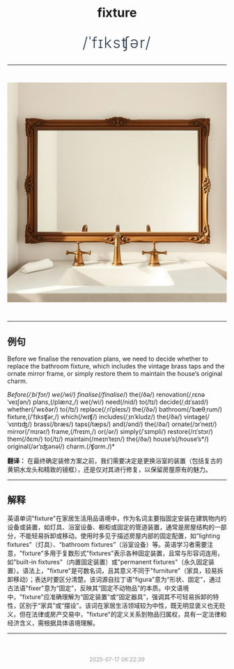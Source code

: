 <div align="center">

# fixture

<div style="margin: 30px 0;">
<h1 style="font-size: 2.5em; font-weight: 300; letter-spacing: 2px; margin: 0; color: #2c3e50;">
/ˈfɪksʧər/
</h1>
</div>

</div>

---

<div align="center" style="margin: 40px 0;">

![fixture](images/fixture.png)

</div>

---

## 例句

Before we finalise the renovation plans, we need to decide whether to replace the bathroom fixture, which includes the vintage brass taps and the ornate mirror frame, or simply restore them to maintain the house’s original charm.

*Before(/ˌbiˈfɔr/) we(/wi/) finalise(/finalise*/) the(/ðə/) renovation(/ˌrɛnəˈveɪʃən/) plans,(/plænz,/) we(/wi/) need(/nid/) to(/tɪ/) decide(/ˌdɪˈsaɪd/) whether(/ˈwɛðər/) to(/tɪ/) replace(/ˌriˈpleɪs/) the(/ðə/) bathroom(/ˈbæθˌrum/) fixture,(/ˈfɪksʧər,/) which(/wɪʧ/) includes(/ˌɪnˈkludz/) the(/ðə/) vintage(/ˈvɪntɪʤ/) brass(/bræs/) taps(/tæps/) and(/ənd/) the(/ðə/) ornate(/ɔrˈneɪt/) mirror(/ˈmɪrər/) frame,(/freɪm,/) or(/ər/) simply(/ˈsɪmpli/) restore(/rɪˈstɔr/) them(/ðɛm/) to(/tɪ/) maintain(/meɪnˈteɪn/) the(/ðə/) house’s(/house’s*/) original(/ərˈɪʤənəl/) charm.(/ʧɑrm./)*

**翻译：** 在最终确定装修方案之前，我们需要决定是更换浴室的装置（包括复古的黄铜水龙头和精致的镜框），还是仅对其进行修复，以保留房屋原有的魅力。

---

## 解释

英语单词"fixture"在家居生活用品语境中，作为名词主要指固定安装在建筑物内的设备或装置，如灯具、浴室设备、橱柜或固定的管道装置，通常是房屋结构的一部分，不能轻易拆卸或移动。使用时多见于描述房屋内部的固定配置，如“lighting fixtures”（灯具）、“bathroom fixtures”（浴室设备）等。英语学习者需要注意，"fixture"多用于复数形式"fixtures"表示各种固定装置，且常与形容词连用，如"built-in fixtures"（内置固定装置）或"permanent fixtures"（永久固定装置）。语法上，"fixture"是可数名词，且其意义不同于"furniture"（家具，较易拆卸移动）；表达时要区分清楚。该词源自拉丁语"figura"意为“形状、固定”，通过古法语"fixer"意为“固定”，反映其“固定不动物品”的本质。中文语境中，"fixture"应准确理解为“固定装置”或“固定器具”，强调其不可轻易拆卸的特性，区别于“家具”或“摆设”。该词在家居生活领域较为中性，既无明显褒义也无贬义，但在法律或房产交易中，"fixture"的定义关系到物品归属权，具有一定法律和经济含义，需根据具体语境理解。


---

<div align="center" style="margin-top: 50px;">
<small style="color: #999; font-size: 0.9em;">2025-07-17 06:22:39</small>
</div>
